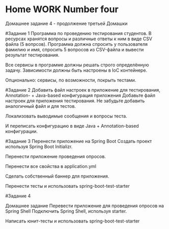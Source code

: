 # Home WORK Number four
Домашнее задание 4 - продолжение третьей Домашки

#Задание 1
Программа по проведению тестирования студентов.
В ресурсах хранятся вопросы и различные ответы к ним в виде CSV файла (5 вопрсов). Программа должна спросить у пользователя фамилию и имя, спросить 5 вопросов из CSV-файла и вывести результат тестирования.

Все сервисы в программе должны решать строго определённую задачу. Зависимости должны быть настроены в IoC контейнере.

Опционально: сервисы, по возможности, покрыть тестами.

#Задание 2
Добавить файл настроек в приложение для тестирования, Annotation- + Java-based конфигурация приложения
Добавьте файл настроек для приложения тестирования.
Не забудьте добавить аналогичный файл и для тестов.

Локализовать выводимые сообщения и вопросы теста.

И переписать конфигурацию в виде Java + Annotation-based конфигурации.

#Задание 3
Перенести приложение на Spring Boot
Создать проект используя Spring Boot Initializr.

Перенести приложение проведения опросов.

Перенести все свойства в application.yml

Сделать собственный баннер для приложения.

Перенести тесты и использовать spring-boot-test-starter

#Задание 4

Домашнее задание
Перевести приложение для проведения опросов на Spring Shell
Подключить Spring Shell, используя starter.

Написать юнит-тесты и использовать spring-boot-test-starter
